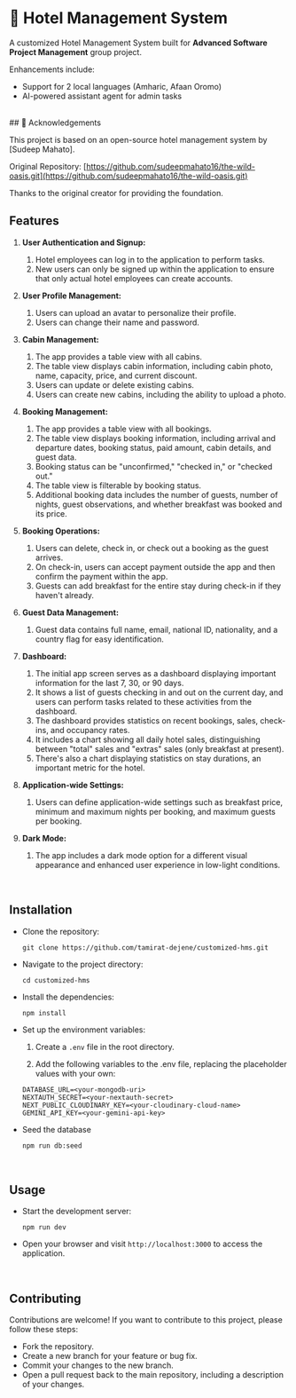 # 🏨 Hotel Management System

A customized Hotel Management System built for **Advanced Software Project Management** group project.

Enhancements include:
- Support for 2 local languages (Amharic, Afaan Oromo)
- AI-powered assistant agent for admin tasks

<br />
## 🙏 Acknowledgements

This project is based on an open-source hotel management system by [Sudeep Mahato].

Original Repository: [https://github.com/sudeepmahato16/the-wild-oasis.git](https://github.com/sudeepmahato16/the-wild-oasis.git)

Thanks to the original creator for providing the foundation.
<br />

## Features

1. **User Authentication and Signup:**

   1. Hotel employees can log in to the application to perform tasks.
   2. New users can only be signed up within the application to ensure that only actual hotel employees can create accounts.

2. **User Profile Management:**

   1. Users can upload an avatar to personalize their profile.
   2. Users can change their name and password.

3. **Cabin Management:**

   1. The app provides a table view with all cabins.
   2. The table view displays cabin information, including cabin photo, name, capacity, price, and current discount.
   3. Users can update or delete existing cabins.
   4. Users can create new cabins, including the ability to upload a photo.

4. **Booking Management:**

   1. The app provides a table view with all bookings.
   2. The table view displays booking information, including arrival and departure dates, booking status, paid amount, cabin details, and guest data.
   3. Booking status can be "unconfirmed," "checked in," or "checked out."
   4. The table view is filterable by booking status.
   5. Additional booking data includes the number of guests, number of nights, guest observations, and whether breakfast was booked and its price.

5. **Booking Operations:**

   1. Users can delete, check in, or check out a booking as the guest arrives.
   2. On check-in, users can accept payment outside the app and then confirm the payment within the app.
   3. Guests can add breakfast for the entire stay during check-in if they haven't already.

6. **Guest Data Management:**

   1. Guest data contains full name, email, national ID, nationality, and a country flag for easy identification.

7. **Dashboard:**

   1. The initial app screen serves as a dashboard displaying important information for the last 7, 30, or 90 days.
   2. It shows a list of guests checking in and out on the current day, and users can perform tasks related to these activities from the dashboard.
   3. The dashboard provides statistics on recent bookings, sales, check-ins, and occupancy rates.
   4. It includes a chart showing all daily hotel sales, distinguishing between "total" sales and "extras" sales (only breakfast at present).
   5. There's also a chart displaying statistics on stay durations, an important metric for the hotel.

8. **Application-wide Settings:**

   1. Users can define application-wide settings such as breakfast price, minimum and maximum nights per booking, and maximum guests per booking.

9. **Dark Mode:**
   1. The app includes a dark mode option for a different visual appearance and enhanced user experience in low-light conditions.

<br/>

## Installation

- Clone the repository:

  ```
  git clone https://github.com/tamirat-dejene/customized-hms.git
  ```

- Navigate to the project directory:

  ```
  cd customized-hms
  ```

- Install the dependencies:

  ```
  npm install
  ```

- Set up the environment variables:

  1.  Create a `.env` file in the root directory.

  2.  Add the following variables to the .env file, replacing the placeholder values with your own:

  ```
  DATABASE_URL=<your-mongodb-uri>
  NEXTAUTH_SECRET=<your-nextauth-secret>
  NEXT_PUBLIC_CLOUDINARY_KEY=<your-cloudinary-cloud-name>
  GEMINI_API_KEY=<your-gemini-api-key>
  ```

- Seed the database
  
   ```
   npm run db:seed
   ```

<br/>

## Usage

- Start the development server:

   ```
   npm run dev
   ```

- Open your browser and visit `http://localhost:3000` to access the application.

<br/>

## Contributing

Contributions are welcome! If you want to contribute to this project, please follow these steps:

- Fork the repository.
- Create a new branch for your feature or bug fix.
- Commit your changes to the new branch.
- Open a pull request back to the main repository, including a description of your changes.

